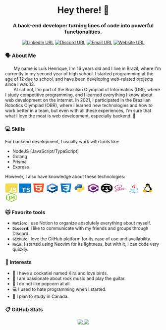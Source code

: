 <h1 align="center"> Hey there! 👋 </h1>

<h3 align="center"> A back-end developer turning lines of code into powerful functionalities. </h3>

<div align="center">

[![LinkedIn URL](https://img.shields.io/static/v1?color=red&label=linkedin&logo=linkedin&logoColor=white&style=for-the-badge&message=Connect)](https://www.linkedin.com/in/luís-henrique-f-1a1163208)
[![Discord URL](https://img.shields.io/static/v1?color=red&label=discord&logo=discord&logoColor=white&style=for-the-badge&message=luique%231336)](https://www.discord.com/app)
[![Email URL](https://img.shields.io/static/v1?color=red&label=email&logo=gmail&logoColor=white&style=for-the-badge&message=contact)](https://mailto:luish.fa1515@gmail.com)
[![Website URL](https://img.shields.io/static/v1?color=red&label=website&logo=website&logoColor=white&style=for-the-badge&message=check)](https://luishenriquefa14.github.io)

</div>

### 🗣️ About Me

<p>&nbsp&nbsp&nbsp&nbsp&nbsp&nbsp My name is Luís Henrique, I'm 16 years old and I live in Brazil, where I'm currently in my second year of high school. I started programming at the age of 12 due to school, and have been developing web-related projects since I was 13.
<br/>
&nbsp&nbsp&nbsp&nbsp&nbsp&nbsp At school, I'm part of the Brazilian Olympiad of Informatics (OBI), where I study competitive programming, and I learned everything I know about web development on the internet. In 2021, I participated in the Brazilian Robotics Olympiad (OBR), where I learned new technologies and how to work better in a team, but even with all these experiences, I'm sure that what I love the most is web development, especially backend. 💜</p>

### 💻 Skills

For backend development, I usually work with tools like:

- NodeJS (JavaScript/TypeScript)
- Golang
- Prisma
- Express

However, I also have knowledge about these technologies:

<div style="display: inline_block" align="left">
  <img align="center" alt="Js" height="30" width="40" src="https://raw.githubusercontent.com/devicons/devicon/master/icons/javascript/javascript-plain.svg">
  <img align="center" alt="Ts" height="30" width="40" src="https://raw.githubusercontent.com/devicons/devicon/master/icons/typescript/typescript-plain.svg">
  <img align="center" alt="HTML" height="30" width="40" src="https://raw.githubusercontent.com/devicons/devicon/master/icons/html5/html5-original.svg">
  <img align="center" alt="C++" height="30" width="40" src="https://raw.githubusercontent.com/devicons/devicon/master/icons/cplusplus/cplusplus-original.svg">
  <img align="center" alt="CSS" height="30" width="40" src="https://raw.githubusercontent.com/devicons/devicon/master/icons/css3/css3-original.svg">
  <img align="center" alt="Python" height="30" width="40" src="https://raw.githubusercontent.com/devicons/devicon/master/icons/python/python-original.svg">
  <img align="center" alt="Csharp" height="30" width="40" src="https://raw.githubusercontent.com/devicons/devicon/master/icons/csharp/csharp-original.svg">
  <img align="center" alt="Rust" height="30" width="40" src="https://raw.githubusercontent.com/devicons/devicon/master/icons/rust/rust-plain.svg">
  <img align="center" alt="Sass" height="30" width="40" src="https://raw.githubusercontent.com/devicons/devicon/master/icons/sass/sass-original.svg">
  <img align="center" alt="Java" height="30" width="40" src="https://raw.githubusercontent.com/devicons/devicon/master/icons/java/java-original.svg">
  <img align="center" alt="Linux" height="30" width="40" src="https://raw.githubusercontent.com/devicons/devicon/master/icons/linux/linux-original.svg">
  <img align="center" alt="Node" height="30" width="40" src="https://raw.githubusercontent.com/devicons/devicon/master/icons/nodejs/nodejs-original.svg">
</div>

### 🐱 Favorite tools

- **`Notion`**: I use Notion to organize absolutely everything about myself.
- **`Discord`**: I like to communicate with my friends and groups through Discord.
- **`GitHub`**: I love the GitHub platform for its ease of use and availability.
- **`Nvim`**: I started using Neovim for its lightness, but with it, I can code very quickly.

### 🎸 Interests

- 🐥 I have a cockatiel named Kira and love birds.
- 🎸 I am passionate about rock music and play the guitar.
- 🍿 I do not like popcorn at all.
- 💻 I used to hate programming when I started.
- 🍁 I plan to study in Canada.

### 📋 GitHub Stats

<div align="center">
   <a href="https://github.com/luishenriquefa14">
    <img height="159em" src="https://github-readme-stats.vercel.app/api?username=luishenriquefa14&show_icons=true&theme=dracula&include_all_commits=true&count_private=true"/>
    <img height="159em" src="https://github-readme-stats.vercel.app/api/top-langs/?username=luishenriquefa14&layout=compact&langs_count=16&theme=dracula"/>
</div>
